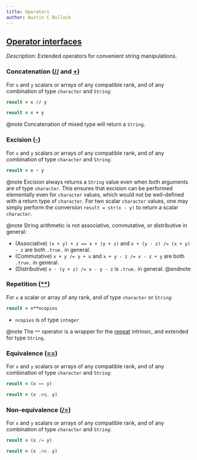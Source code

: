 ```yaml
---
title: Operators
author: Austin C Bullock
---
```


## [Operator interfaces](../../lists/procedures.html)

*Description*: Extended operators for convenient string manipulations.

### Concatenation ([//](../../interface/operator%28SLASHSLASH%29.html) and [+](../../interface/operator%28%2B%29.html))

For `x` and `y` scalars or arrays of any compatible rank, and of any
combination of type `character` and `String`:

```fortran
result = x // y
```

```fortran
result = x + y
```

@note Concatenation of mixed type will return a `String`.

### Excision ([-](../../interface/operator%28-%29.html))

For `x` and `y` scalars or arrays of any compatible rank, and of any
combination of type `character` and `String`:

```fortran
result = x - y
```

@note Excision always returns a `String` value even when both arguments
are of type `character`. This ensures that excision can be performed
elementally even for `character` values, which would not be
well-defined with a return type of `character`. For two scalar
`character` values, one may simply perform the conversion
`result = str(x - y)` to return a scalar `character`.

@note
String arithmetic is not associative, commutative, or distributive in
general:

* (Associative) `(x + y) + z == x + (y + z)` and `x + (y - z) /= (x +
  y) - z` are both `.true.` in general.
* (Commutative) `x + y /= y + x` and `x + y - z /= x - z + y` are both
  `.true.` in general.
* (Distributive) `x - (y + z) /= x - y - z` is `.true.` in general.
@endnote

### Repetition ([**](../../interface/operator%28ASTERISKASTERISK%29.html))

For `x` a scalar or array of any rank, and of type `character` or
`String`:

```fortran
result = x**ncopies
```

* `ncopies` is of type `integer`

@note The `**` operator is a wrapper for the
[repeat](https://gcc.gnu.org/onlinedocs/gfortran/REPEAT.html)
intrinsic, and extended for type `String`.

### Equivalence ([==](../../interface/operator%28%3D%3D%29.html))

For `x` and `y` scalars or arrays of any compatible rank, and of any
combination of type `character` and `String`:

```fortran
result = (x == y)
```

```fortran
result = (x .eq. y)
```

### Non-equivalence ([/=](../../interface/operator%28SLASH%3D%29.html))

For `x` and `y` scalars or arrays of any compatible rank, and of any
combination of type `character` and `String`:

```fortran
result = (x /= y)
```

```fortran
result = (x .ne. y)
```
